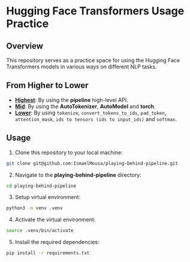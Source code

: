# Hugging Face Transformers Usage Practice

## Overview
This repository serves as a practice space for using the Hugging Face Transformers models in various ways on different NLP tasks.

## From Higher to Lower
- **[Highest](./highest_level.ipynb)**: By using the **pipeline** high-level API.
- **[Mid](./mid_level.ipynb)**: By using the **AutoTokenizer**, **AutoModel** and **torch**.
- **[Lower](./lower_level.ipynb)**: By using `tokenize`, `convert_tokens_to_ids`, `pad_token`, `attention_mask`, `ids to tensors (ids to input_ids)` and `softmax`.

## Usage
1. Clone this repository to your local machine:
```zsh
git clone git@github.com:IsmaelMousa/playing-behind-pipeline.git
```
2. Navigate to the **playing-behind-pipeline** directory:
```zsh
cd playing-behind-pipeline
```
3. Setup virtual environment:
```zsh
python3 -m venv .venv
```
4. Activate the virtual environment:

```zsh
source .venv/bin/activate
```
5. Install the required dependencies:

```zsh
pip install -r requirements.txt
```